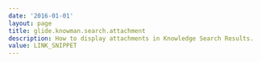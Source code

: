 ```yaml
---
date: '2016-01-01'
layout: page
title: glide.knowman.search.attachment
description: How to display attachments in Knowledge Search Results.
value: LINK_SNIPPET
---
```

